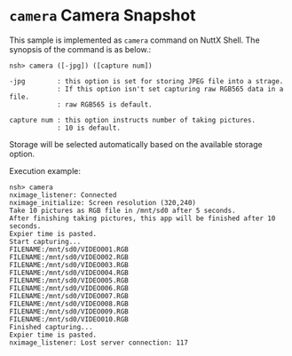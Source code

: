 `camera` Camera Snapshot
========================

This sample is implemented as `camera` command on NuttX Shell. The
synopsis of the command is as below.:

    nsh> camera ([-jpg]) ([capture num])

    -jpg        : this option is set for storing JPEG file into a strage.
                : If this option isn't set capturing raw RGB565 data in a file.
                : raw RGB565 is default.

    capture num : this option instructs number of taking pictures.
                : 10 is default.

Storage will be selected automatically based on the available storage
option.

Execution example:

    nsh> camera
    nximage_listener: Connected
    nximage_initialize: Screen resolution (320,240)
    Take 10 pictures as RGB file in /mnt/sd0 after 5 seconds.
    After finishing taking pictures, this app will be finished after 10 seconds.
    Expier time is pasted.
    Start capturing...
    FILENAME:/mnt/sd0/VIDEO001.RGB
    FILENAME:/mnt/sd0/VIDEO002.RGB
    FILENAME:/mnt/sd0/VIDEO003.RGB
    FILENAME:/mnt/sd0/VIDEO004.RGB
    FILENAME:/mnt/sd0/VIDEO005.RGB
    FILENAME:/mnt/sd0/VIDEO006.RGB
    FILENAME:/mnt/sd0/VIDEO007.RGB
    FILENAME:/mnt/sd0/VIDEO008.RGB
    FILENAME:/mnt/sd0/VIDEO009.RGB
    FILENAME:/mnt/sd0/VIDEO010.RGB
    Finished capturing...
    Expier time is pasted.
    nximage_listener: Lost server connection: 117
